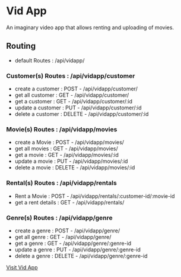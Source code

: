 # Vid App
An imaginary video app that allows renting and uploading of movies.
## Routing
* default Routes : /api/vidapp/

### Customer(s) Routes : /api/vidapp/customer
- create a customer : POST - /api/vidapp/customer/
- get all customer : GET - /api/vidapp/customer/
- get a customer : GET - /api/vidapp/customer/:id
- update a customer : PUT - /api/vidapp/customer/:id
- delete a customer : DELETE - /api/vidapp/customer/:id


### Movie(s) Routes : /api/vidapp/movies
- create a Movie : POST - /api/vidapp/movies/
- get all movies : GET - /api/vidapp/movies/
- get a movie : GET - /api/vidapp/movies/:id
- update a movie : PUT - /api/vidapp/movies/:id
- delete a movie : DELETE - /api/vidapp/movies/:id


### Rental(s) Routes : /api/vidapp/rentals
- Rent a Movie : POST - /api/vidapp/rentals/:customer-id/:movie-id
- get a rent details : GET - /api/vidapp/rentals/



### Genre(s) Routes : /api/vidapp/genre
- create a genre : POST - /api/vidapp/genre/
- get all genre : GET - /api/vidapp/genre/
- get a genre : GET - /api/vidapp/genre/:genre-id
- update a genre : PUT - /api/vidapp/genre/:genre-id
- delete a genre : DELETE - /api/vidapp/genre/:genre-id




[Visit Vid App](vidapp.up.railway.app) 
